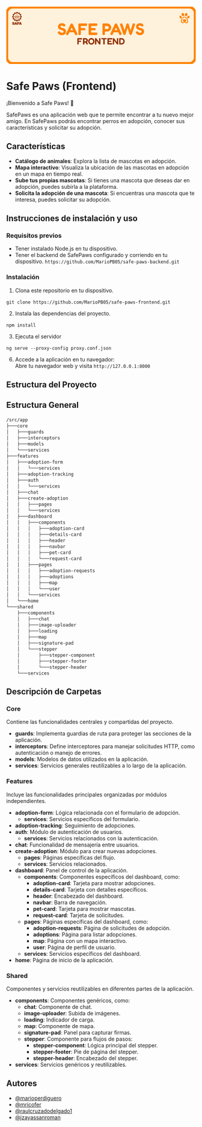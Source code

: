 ![Safe Paws Logo](/public/Banner%20SP%20Front.png)

# Safe Paws (Frontend)

¡Bienvenido a Safe Paws! 🐾

SafePaws es una aplicación web que te permite encontrar a tu nuevo mejor amigo. En SafePaws podrás encontrar perros en adopción, conocer sus características y solicitar su adopción.

## Características
- **Catálogo de animales**: Explora la lista de mascotas en adopción.
- **Mapa interactivo**: Visualiza la ubicación de las mascotas en adopción en un mapa en tiempo real.
- **Sube tus propias mascotas**: Si tienes una mascota que deseas dar en adopción, puedes subirla a la plataforma.
- **Solicita la adopción de una mascota**: Si encuentras una mascota que te interesa, puedes solicitar su adopción.

## Instrucciones de instalación y uso

### Requisitos previos
- Tener instalado Node.js en tu dispositivo.
- Tener el backend de SafePaws configurado y corriendo en tu dispositivo. `https://github.com/MarioPB05/safe-paws-backend.git`

### Instalación
1. Clona este repositorio en tu dispositivo.
```
git clone https://github.com/MarioPB05/safe-paws-frontend.git
```
2. Instala las dependencias del proyecto.
```
npm install
```

3. Ejecuta el servidor
```
ng serve --proxy-config proxy.conf.json
```

6. Accede a la aplicación en tu navegador:<br>
Abre tu navegador web y visita `http://127.0.0.1:8000`

## Estructura del Proyecto

## Estructura General
```
/src/app
├───core
│   ├───guards
│   ├───interceptors
│   ├───models
│   └───services
├───features
│   ├───adoption-form
│   │   └───services
│   ├───adoption-tracking
│   ├───auth
│   │   └───services
│   ├───chat
│   ├───create-adoption
│   │   ├───pages
│   │   └───services
│   ├───dashboard
│   │   ├───components
│   │   │   ├───adoption-card
│   │   │   ├───details-card
│   │   │   ├───header
│   │   │   ├───navbar
│   │   │   ├───pet-card
│   │   │   └───request-card
│   │   ├───pages
│   │   │   ├───adoption-requests
│   │   │   ├───adoptions
│   │   │   ├───map
│   │   │   └───user
│   │   └───services
│   └───home
└───shared
    ├───components
    │   ├───chat
    │   ├───image-uploader
    │   ├───loading
    │   ├───map
    │   ├───signature-pad
    │   └───stepper
    │       ├───stepper-component
    │       ├───stepper-footer
    │       └───stepper-header
    └───services
```

## Descripción de Carpetas

### **Core**
Contiene las funcionalidades centrales y compartidas del proyecto.
- **guards**: Implementa guardias de ruta para proteger las secciones de la aplicación.
- **interceptors**: Define interceptores para manejar solicitudes HTTP, como autenticación o manejo de errores.
- **models**: Modelos de datos utilizados en la aplicación.
- **services**: Servicios generales reutilizables a lo largo de la aplicación.

### **Features**
Incluye las funcionalidades principales organizadas por módulos independientes.
- **adoption-form**: Lógica relacionada con el formulario de adopción.
  - **services**: Servicios específicos del formulario.
- **adoption-tracking**: Seguimiento de adopciones.
- **auth**: Módulo de autenticación de usuarios.
  - **services**: Servicios relacionados con la autenticación.
- **chat**: Funcionalidad de mensajería entre usuarios.
- **create-adoption**: Módulo para crear nuevas adopciones.
  - **pages**: Páginas específicas del flujo.
  - **services**: Servicios relacionados.
- **dashboard**: Panel de control de la aplicación.
  - **components**: Componentes específicos del dashboard, como:
    - **adoption-card**: Tarjeta para mostrar adopciones.
    - **details-card**: Tarjeta con detalles específicos.
    - **header**: Encabezado del dashboard.
    - **navbar**: Barra de navegación.
    - **pet-card**: Tarjeta para mostrar mascotas.
    - **request-card**: Tarjeta de solicitudes.
  - **pages**: Páginas específicas del dashboard, como:
    - **adoption-requests**: Página de solicitudes de adopción.
    - **adoptions**: Página para listar adopciones.
    - **map**: Página con un mapa interactivo.
    - **user**: Página de perfil de usuario.
  - **services**: Servicios específicos del dashboard.
- **home**: Página de inicio de la aplicación.

### **Shared**
Componentes y servicios reutilizables en diferentes partes de la aplicación.
- **components**: Componentes genéricos, como:
  - **chat**: Componente de chat.
  - **image-uploader**: Subida de imágenes.
  - **loading**: Indicador de carga.
  - **map**: Componente de mapa.
  - **signature-pad**: Panel para capturar firmas.
  - **stepper**: Componente para flujos de pasos:
    - **stepper-component**: Lógica principal del stepper.
    - **stepper-footer**: Pie de página del stepper.
    - **stepper-header**: Encabezado del stepper.
- **services**: Servicios genéricos y reutilizables.

## Autores
- [@marioperdiguero](https://github.com/marioperdiguero)
- [@mricofer](https://github.com/mricofer)
- [@raulcruzadodelgado1](https://github.com/raulcruzadodelgado1)
- [@jzayassanroman](https://github.com/jzayassanroman)
